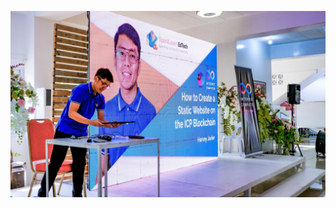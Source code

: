 ![Harvey Javier](https://github.com/harveyjavier/harveyjavier/blob/main/assets/building-on-icp-workshop.jpg)
